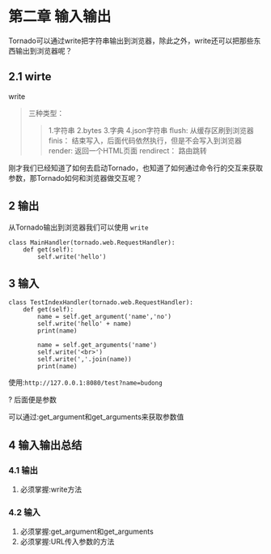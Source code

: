 # 第二章 输入输出
Tornado可以通过write把字符串输出到浏览器，除此之外，write还可以把那些东西输出到浏览器呢？

## 2.1 wirte
write
>三种类型：
>>1.字符串
>>2.bytes
>>3.字典
>>4.json字符串
>flush:
>>从缓存区刷到浏览器
>finis：
>>结束写入，后面代码依然执行，但是不会写入到浏览器
render:
>返回一个HTML页面
rendirect：
>路由跳转


刚才我们已经知道了如何去启动Tornado，也知道了如何通过命令行的交互来获取参数，那Tornado如何和浏览器做交互呢？

## 2 输出
从Tornado输出到浏览器我们可以使用 `write`

```
class MainHandler(tornado.web.RequestHandler):
    def get(self):
        self.write('hello')
```

## 3 输入

```
class TestIndexHandler(tornado.web.RequestHandler):
    def get(self):
        name = self.get_argument('name','no')
        self.write('hello' + name)
        print(name)

        name = self.get_arguments('name')
        self.write('<br>')
        self.write(','.join(name))
        print(name)

```


使用:`http://127.0.0.1:8080/test?name=budong`

? 后面便是参数

可以通过:get_argument和get_arguments来获取参数值

## 4 输入输出总结
### 4.1 输出
1. 必须掌握:write方法

### 4.2 输入
1. 必须掌握:get_argument和get_arguments
2. 必须掌握:URL传入参数的方法